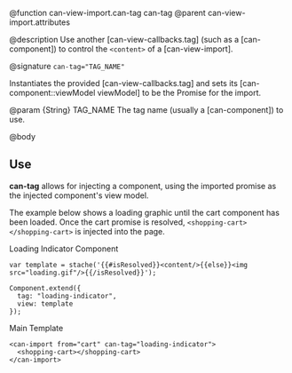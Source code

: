 @function can-view-import.can-tag can-tag
@parent can-view-import.attributes

@description Use another [can-view-callbacks.tag] (such as a [can-component]) to control the `<content>` of a [can-view-import]. 

@signature `can-tag="TAG_NAME"`

Instantiates the provided [can-view-callbacks.tag] and sets its [can-component::viewModel viewModel] to be the Promise for the import.

@param {String} TAG_NAME The tag name (usually a [can-component]) to use.

@body

## Use

**can-tag** allows for injecting a component, using the imported promise as the
injected component's view model.

The example below shows a loading graphic until the cart component has been loaded.
Once the cart promise is resolved, `<shopping-cart></shopping-cart>` is injected
into the page.

Loading Indicator Component

```
var template = stache('{{#isResolved}}<content/>{{else}}<img src="loading.gif"/>{{/isResolved}}');

Component.extend({
  tag: "loading-indicator",
  view: template
});
```

Main Template

```
<can-import from="cart" can-tag="loading-indicator">
  <shopping-cart></shopping-cart>
</can-import>
```
